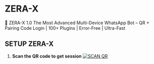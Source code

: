 # ZERA-X
🚀 ZERA-X 1.0  The Most Advanced Multi-Device WhatsApp Bot – QR + Pairing Code Login | 100+ Plugins | Error-Free | Ultra-Fast
 
## SETUP ZERA-X

1. **Scan the QR code to get session**
[![SCAN QR](https://img.shields.io/badge/SCAN-QR-blue)](https://yourapp.up.railway.app/)
